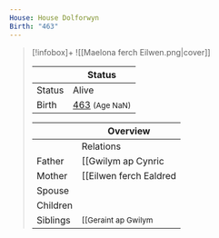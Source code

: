 ```yaml
---
House: House Dolforwyn
Birth: "463"
---
```


> [!infobox]+
> ![[Maelona ferch Eilwen.png|cover]]
>
> || Status   |
> | ---- | ---- |
> |Status| Alive|
> |Birth| [463](463) <small>(Age NaN)</small> |
>
> || Overview   |
> | ---- | ---- |
> || Relations   |
> | Father | [[Gwilym ap Cynric|Gwilym ap Cynric]] |
> | Mother | [[Eilwen ferch Ealdred|Eilwen ferch Ealdred]] |
> | Spouse |  |
> | Children| |
> | Siblings | <small>[[Geraint ap Gwilym|Geraint ap Gwilym]] (Older brother), [[Madoc ap Gwilym|Madoc ap Gwilym]] (Younger brother)</small> |

